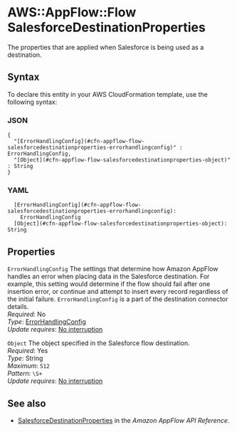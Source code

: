 # AWS::AppFlow::Flow SalesforceDestinationProperties<a name="aws-properties-appflow-flow-salesforcedestinationproperties"></a>

 The properties that are applied when Salesforce is being used as a destination\. 

## Syntax<a name="aws-properties-appflow-flow-salesforcedestinationproperties-syntax"></a>

To declare this entity in your AWS CloudFormation template, use the following syntax:

### JSON<a name="aws-properties-appflow-flow-salesforcedestinationproperties-syntax.json"></a>

```
{
  "[ErrorHandlingConfig](#cfn-appflow-flow-salesforcedestinationproperties-errorhandlingconfig)" : ErrorHandlingConfig,
  "[Object](#cfn-appflow-flow-salesforcedestinationproperties-object)" : String
}
```

### YAML<a name="aws-properties-appflow-flow-salesforcedestinationproperties-syntax.yaml"></a>

```
  [ErrorHandlingConfig](#cfn-appflow-flow-salesforcedestinationproperties-errorhandlingconfig): 
    ErrorHandlingConfig
  [Object](#cfn-appflow-flow-salesforcedestinationproperties-object): String
```

## Properties<a name="aws-properties-appflow-flow-salesforcedestinationproperties-properties"></a>

`ErrorHandlingConfig`  <a name="cfn-appflow-flow-salesforcedestinationproperties-errorhandlingconfig"></a>
 The settings that determine how Amazon AppFlow handles an error when placing data in the Salesforce destination\. For example, this setting would determine if the flow should fail after one insertion error, or continue and attempt to insert every record regardless of the initial failure\. `ErrorHandlingConfig` is a part of the destination connector details\.   
*Required*: No  
*Type*: [ErrorHandlingConfig](aws-properties-appflow-flow-errorhandlingconfig.md)  
*Update requires*: [No interruption](https://docs.aws.amazon.com/AWSCloudFormation/latest/UserGuide/using-cfn-updating-stacks-update-behaviors.html#update-no-interrupt)

`Object`  <a name="cfn-appflow-flow-salesforcedestinationproperties-object"></a>
 The object specified in the Salesforce flow destination\.   
*Required*: Yes  
*Type*: String  
*Maximum*: `512`  
*Pattern*: `\S+`  
*Update requires*: [No interruption](https://docs.aws.amazon.com/AWSCloudFormation/latest/UserGuide/using-cfn-updating-stacks-update-behaviors.html#update-no-interrupt)

## See also<a name="aws-properties-appflow-flow-salesforcedestinationproperties--seealso"></a>
+ [SalesforceDestinationProperties](https://docs.aws.amazon.com/appflow/1.0/APIReference/API_SalesforceDestinationProperties.html) in the *Amazon AppFlow API Reference*\.

